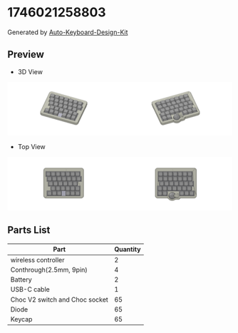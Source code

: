 # 1746021258803

Generated by [Auto-Keyboard-Design-Kit](https://auto-kdk.pages.dev/)

## Preview

- 3D View

![Case Preview](images/1746021258803-case-preview.png)

- Top View

![Top View](images/1746021258803-top-view.png)

## Parts List

|Part|Quantity|
|---|---|
|wireless controller|2|
|Conthrough(2.5mm, 9pin)|4|
|Battery|2|
USB-C cable|1|
|Choc V2 switch and Choc socket|65|
|Diode|65|
|Keycap|65|

